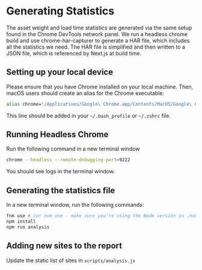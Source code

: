 # Generating Statistics

The asset weight and load time statistics are generated via the same setup found in the Chrome DevTools network panel. We run a headless chrome build and use chrome-har-capturer to generate a HAR file, which includes all the statistics we need. The HAR file is simplified and then written to a JSON file, which is referenced by Next.js at build time.

## Setting up your local device

Please ensure that you have Chrome installed on your local machine.
Then, macOS users should create an alias for the Chrome executable:

```bash
alias chrome="/Applications/Google\ Chrome.app/Contents/MacOS/Google\ Chrome"
```

This line should be added in your `~/.bash_profile` or `~/.zshrc` file.

## Running Headless Chrome

Run the following command in a new terminal window

```bash
chrome --headless --remote-debugging-port=9222
```

You should see logs in the terminal window.

## Generating the statistics file

In a new terminal window, run the following commands:

```bash
fnm use # (or nvm use - make sure you're using the Node version in .nvmrc)
npm install
npm run analysis
```

## Adding new sites to the report

Update the static list of sites in `scripts/analysis.js`
